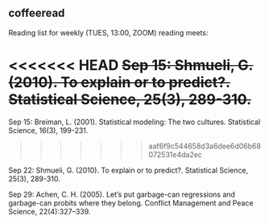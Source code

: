 ## coffeeread

Reading list for weekly (TUES, 13:00, ZOOM) reading meets:

<<<<<<< HEAD
~~Sep 15: Shmueli, G. (2010). To explain or to predict?. Statistical Science, 25(3), 289-310.~~
=======
Sep 15: Breiman, L. (2001). Statistical modeling: The two cultures. Statistical Science, 16(3), 199-231.
>>>>>>> aaf6f9c544658d3a6dee6d06b68072531e4da2ec

Sep 22: Shmueli, G. (2010). To explain or to predict?. Statistical Science, 25(3), 289-310. 

Sep 29: Achen, C. H. (2005). Let’s put garbage-can regressions and garbage-can probits where they belong. Conflict Management and Peace Science, 22(4):327–339.

